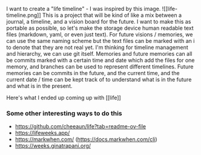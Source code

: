 I want to create a "life timeline" - I was inspired by this image. 
![[life-timeline.png]]
This is a project that will be kind of like a mix between a journal, a timeline, and a vision board for the future.
I want to make this as portable as possible, so let's make the storage device human readable text files (markdown, yaml, or even just text). For future visions / memories, we can use the same naming scheme but the text files can be marked with an i to denote that they are not real yet. I'm thinking for timeline management and hierarchy, we can use git itself. Memories and future memories can all be commits marked with a certain time and date which add the files for one memory, and branches can be used to represent different timelines. Future memories can be commits in the future, and the current time, and the current date / time can be kept track of to understand what is in the future and what is in the present.

Here's what I ended up coming up with [[life]]
### Some other interesting ways to do this
- https://github.com/cheeaun/life?tab=readme-ov-file
- https://lifeweeks.app/
- https://markwhen.com/ (https://docs.markwhen.com/cli)
- https://weeks.ginatrapani.org/